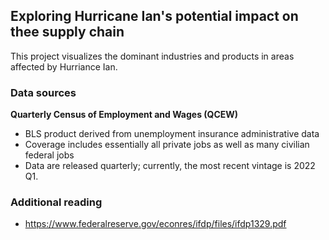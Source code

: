 ## Exploring Hurricane Ian's potential impact on thee supply chain

This project visualizes the dominant industries and products in areas affected by Hurriance Ian.

### Data sources

**Quarterly Census of Employment and Wages (QCEW)**

- BLS product derived from unemployment insurance administrative data
- Coverage includes essentially all private jobs as well as many civilian federal jobs 
- Data are released quarterly; currently, the most recent vintage is 2022 Q1.

### Additional reading

- https://www.federalreserve.gov/econres/ifdp/files/ifdp1329.pdf

